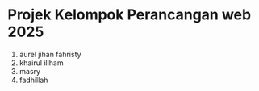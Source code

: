 # Projek Kelompok Perancangan web 2025

1. aurel jihan fahristy
2. khairul illham
3. masry
4. fadhillah
